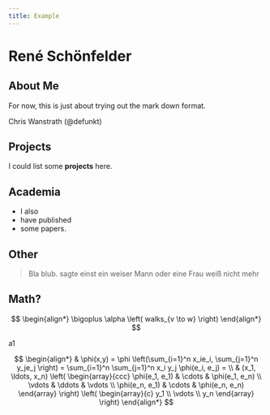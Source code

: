 ```yaml
---
title: Example
---
```



# René Schönfelder

## About Me

For now, this is just about trying out the mark down format.

Chris Wanstrath (@defunkt)

## Projects

I could list some **projects** here.

## Academia

- I also
- have published
- some papers.

## Other

> Bla blub.
> sagte einst ein
> weiser Mann
> oder eine Frau
> weiß nicht mehr

## Math?

$$
\begin{align*}
\bigoplus \alpha \left( walks_{v \to w} \right)
\end{align*}
$$

a1

$$
\begin{align*}
  & \phi(x,y) = \phi \left(\sum_{i=1}^n x_ie_i, \sum_{j=1}^n y_je_j \right)
  = \sum_{i=1}^n \sum_{j=1}^n x_i y_j \phi(e_i, e_j) = \\
  & (x_1, \ldots, x_n) \left( \begin{array}{ccc}
      \phi(e_1, e_1) & \cdots & \phi(e_1, e_n) \\
      \vdots & \ddots & \vdots \\
      \phi(e_n, e_1) & \cdots & \phi(e_n, e_n)
    \end{array} \right)
  \left( \begin{array}{c}
      y_1 \\
      \vdots \\
      y_n
    \end{array} \right)
\end{align*}
$$

